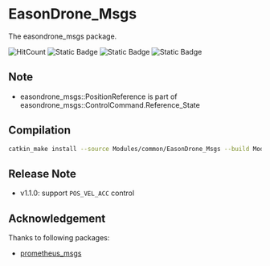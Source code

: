 # EasonDrone_Msgs

The easondrone_msgs package.

![HitCount](https://img.shields.io/endpoint?url=https%3A%2F%2Fhits.dwyl.com%2FHuaYuXiao%2FEasonDrone_Msgs.json%3Fcolor%3Dpink)
![Static Badge](https://img.shields.io/badge/ROS-noetic-22314E?logo=ros)
![Static Badge](https://img.shields.io/badge/C%2B%2B-14-00599C?logo=cplusplus)
![Static Badge](https://img.shields.io/badge/Ubuntu-20.04.6-E95420?logo=ubuntu)


## Note

- easondrone_msgs::PositionReference is part of  easondrone_msgs::ControlCommand.Reference_State


## Compilation

```bash
catkin_make install --source Modules/common/EasonDrone_Msgs --build Modules/common/EasonDrone_Msgs/build
```


## Release Note

- v1.1.0: support `POS_VEL_ACC` control


## Acknowledgement

Thanks to following packages:

- [prometheus_msgs](https://github.com/amov-lab/Prometheus/tree/v1.1/Modules/common/msgs)
